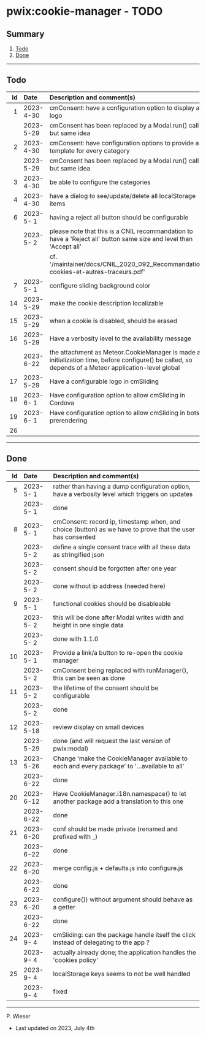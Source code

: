 # pwix:cookie-manager - TODO

## Summary

1. [Todo](#todo)
2. [Done](#done)

---
## Todo

|   Id | Date       | Description and comment(s) |
| ---: | :---       | :---                       |
|    1 | 2023- 4-30 | cmConsent: have a configuration option to display a logo |
|      | 2023- 5-29 | cmConsent has been replaced by a Modal.run() call - but same idea |
|    2 | 2023- 4-30 | cmConsent: have configuration options to provide a template for every category |
|      | 2023- 5-29 | cmConsent has been replaced by a Modal.run() call - but same idea |
|    3 | 2023- 4-30 | be able to configure the categories |
|    4 | 2023- 4-30 | have a dialog to see/update/delete all localStorage items |
|    6 | 2023- 5- 1 | having a reject all button should be configurable |
|      | 2023- 5- 2 | please note that this is a CNIL recommandation to have a 'Reject all' button same size and level than 'Accept all' |
|      |            | cf. '/maintainer/docs/CNIL_2020_092_Recommandation-cookies-et-autres-traceurs.pdf' |
|    7 | 2023- 5- 1 | configure sliding background color |
|   14 | 2023- 5-29 | make the cookie description localizable |
|   15 | 2023- 5-29 | when a cookie is disabled, should be erased |
|   16 | 2023- 5-29 | Have a verbosity level to the availability message |
|      | 2023- 6-22 | the attachment as Meteor.CookieManager is made at initialization time, before configure() be called, so depends of a Meteor application-level global |
|   17 | 2023- 5-29 | Have a configurable logo in cmSliding |
|   18 | 2023- 6- 1 | Have configuration option to allow cmSliding in Cordova |
|   19 | 2023- 6- 1 | Have configuration option to allow cmSliding in bots prerendering |
|   26 |  |  |

---
## Done

|   Id | Date       | Description and comment(s) |
| ---: | :---       | :---                       |
|    5 | 2023- 5- 1 | rather than having a dump configuration option, have a verbosity level which triggers on updates |
|      | 2023- 5- 1 | done |
|    8 | 2023- 5- 1 | cmConsent: record ip, timestamp when, and choice (button) as we have to prove that the user has consented |
|      | 2023- 5- 2 | define a single consent trace with all these data as stringified json |
|      | 2023- 5- 2 | consent should be forgotten after one year |
|      | 2023- 5- 2 | done without ip address (needed here) |
|    9 | 2023- 5- 1 | functional cookies should be disableable |
|      | 2023- 5- 2 | this will be done after Modal writes width and height in one single data |
|      | 2023- 5- 2 | done with 1.1.0 |
|   10 | 2023- 5- 1 | Provide a link/a button to re-open the cookie manager |
|      | 2023- 5- 2 | cmConsent being replaced with runManager(), this can be seen as done |
|   11 | 2023- 5- 2 | the lifetime of the consent should be configurable |
|      | 2023- 5- 2 | done |
|   12 | 2023- 5-18 | review display on small devices |
|      | 2023- 5-29 | done (and will request the last version of pwix:modal) |
|   13 | 2023- 5-26 | Change 'make the CookieManager available to each and every package' to '...available to all' |
|      | 2023- 6-22 | done |
|   20 | 2023- 6-12 | Have CookieManager.i18n.namespace() to let another package add a translation to this one |
|      | 2023- 6-22 | done |
|   21 | 2023- 6-20 | conf should be made private (renamed and prefixed with _) |
|      | 2023- 6-22 | done |
|   22 | 2023- 6-20 | merge config.js + defaults.js into configure.js |
|      | 2023- 6-22 | done |
|   23 | 2023- 6-20 | configure()) without argument should behave as a getter |
|      | 2023- 6-22 | done |
|   24 | 2023- 9- 4 | cmSliding: can the package handle itself the click instead of delegating to the app ? |
|      | 2023- 9- 4 | actually already done; the application handles the 'cookies policy' |
|   25 | 2023- 9- 4 | localStorage keys seems to not be well handled |
|      | 2023- 9- 4 | fixed |

---
P. Wieser
- Last updated on 2023, July 4th
